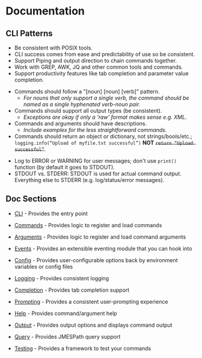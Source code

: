 Documentation
=============

CLI Patterns
------------

- Be consistent with POSIX tools.
- CLI success comes from ease and predictability of use so be consistent.
- Support Piping and output direction to chain commands together.
- Work with GREP, AWK, JQ and other common tools and commands.
- Support productivity features like tab completion and parameter value completion.

* Commands should follow a "[noun] [noun] [verb]" pattern.
    * *For nouns that only support a single verb, the command should be named as a single hyphenated verb-noun pair.*
* Commands should support all output types (be consistent).
    * *Exceptions are okay if only a 'raw' format makes sense e.g. XML.*
* Commands and arguments should have descriptions.
    * *Include examples for the less straightforward commands.*
* Commands should return an object or dictionary, not strings/bools/etc.; `logging.info(“Upload of myfile.txt successful”)` **NOT** ~~`return “Upload successful”`~~.

- Log to ERROR or WARNING for user messages; don't use `print()` function (by default it goes to STDOUT).
- STDOUT vs. STDERR: STDOUT is used for actual command output. Everything else to STDERR (e.g. log/status/error messages).


Doc Sections
------------

- [CLI](cli.md) - Provides the entry point

- [Commands](commands.md) - Provides logic to register and load commands

- [Arguments](arguments.md) - Provides logic to register and load command arguments

- [Events](events.md) - Provides an extensible eventing module that you can hook into

- [Config](config.md) - Provides user-configurable options back by environment variables or config files

- [Logging](logging.md) - Provides consistent logging

- [Completion](completion.md) - Provides tab completion support

- [Prompting](prompting.md) - Provides a consistent user-prompting experience

- [Help](help.md) - Provides command/argument help

- [Output](output.md) - Provides output options and displays command output

- [Query](query.md) - Provides JMESPath query support

- [Testing](testing.md) - Provides a framework to test your commands
